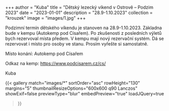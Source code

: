+++
author = "Kuba"
title = "Dětský lezecký víkend v Ostrově – Podzim 2023"
date = "2023-01-01"
description = "28.9-1.10.2023"
collection = "krouzek"
image = "images/1.jpg"
+++

Podzimní termín dětského víkendu je stanoven na 28.9-1.10.2023. Základna bude v kempu (Autokemp pod Císařem). Po zkušenosti z posledních výletů bych rezervoval místa předem. V kempu mají nový rezervační systém. Dá se rezervovat i místo pro osoby ve stanu. Prosím vyřešte si samostatně.

Místo konání: Autokemp pod Císařem

Odkaz na kemp: https://www.podcisarem.cz/cs/

Kuba

{{< gallery match="images/*"
    sortOrder="asc"
    rowHeight="130"
    margins="5"
    thumbnailResizeOptions="600x600 q90 Lanczos"
    showExif=false
    previewType="blur"
    embedPreview="true"
    loadJQuery=true
>}}
